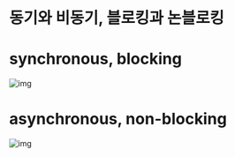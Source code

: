 # 동기와 비동기, 블로킹과 논블로킹 

# synchronous, blocking
![img](https://media.vlpt.us/images/2yeseul/post/f18cbf24-882c-4bd7-987c-78c73f428930/%E1%84%8C%E1%85%A6%E1%84%86%E1%85%A9%E1%86%A8%20%E1%84%8B%E1%85%A5%E1%86%B9%E1%84%8B%E1%85%B3%E1%86%B7.png)

# asynchronous, non-blocking
![img](https://media.vlpt.us/images/2yeseul/post/7db20f76-3624-4929-b65a-bde7408ecdd2/%E1%84%8C%E1%85%A6%E1%84%86%E1%85%A9%E1%86%A8%20%E1%84%8B%E1%85%A5%E1%86%B9%E1%84%8B%E1%85%B3%E1%86%B7%201.png)